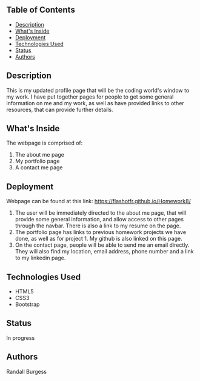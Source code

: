 ## Table of Contents

* [Description](#description)
* [What's Inside](#what's-inside)
* [Deployment](#deployment)
* [Technologies Used](#technologies-used)
* [Status](#status)
* [Authors](#authors)


## Description

This is my updated profile page that will be the coding world's window to my work.
I have put together pages for people to get some general information on me and my work, as well as have provided
links to other resources, that can provide further details.

## What's Inside

The webpage is comprised of:

1. The about me page
2. My portfolio page
3. A contact me page

## Deployment

Webpage can be found at this link: https://flashotfr.github.io/Homework8/

1. The user will be immediately directed to the about me page, that will provide some general information, and allow access to other pages through the navbar.  There is also a link to my resume on the page.
2. The portfolio page has links to previous homework projects we have done, as well as for project 1.  My github is also linked on this page.
3. On the contact page, people will be able to send me an email directly.  They will also find my location, email address, phone number and a link to my linkedin page.

## Technologies Used

* HTML5
* CSS3
* Bootstrap

## Status

In progress

## Authors

Randall Burgess
